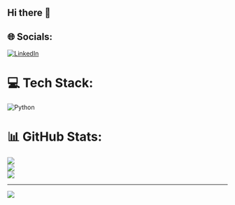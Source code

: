 ## Hi there 👋


## 🌐 Socials:
[![LinkedIn](https://img.shields.io/badge/LinkedIn-%230077B5.svg?logo=linkedin&logoColor=white)](https://linkedin.com/in/erol-berk-iyibozkurt) 

# 💻 Tech Stack:
![Python](https://img.shields.io/badge/python-3670A0?style=flat&logo=python&logoColor=ffdd54)
# 📊 GitHub Stats:
![](https://github-readme-stats.vercel.app/api?username=erol-berk-iyibozkurt&theme=dark&hide_border=true&include_all_commits=true&count_private=false)<br/>
![](https://github-readme-streak-stats.herokuapp.com/?user=erol-berk-iyibozkurt&theme=dark&hide_border=true)<br/>
![](https://github-readme-stats.vercel.app/api/top-langs/?username=erol-berk-iyibozkurt&theme=dark&hide_border=true&include_all_commits=true&count_private=false&layout=compact)

---
[![](https://visitcount.itsvg.in/api?id=erol-berk-iyibozkurt&icon=0&color=1)](https://visitcount.itsvg.in)

<!-- Proudly created with GPRM ( https://gprm.itsvg.in ) -->
<!--
**erol-berk-iyibozkurt/erol-berk-iyibozkurt** is a ✨ _special_ ✨ repository because its `README.md` (this file) appears on your GitHub profile.

Here are some ideas to get you started:

- 🔭 I’m currently working on ...
- 🌱 I’m currently learning ...
- 👯 I’m looking to collaborate on ...
- 🤔 I’m looking for help with ...
- 💬 Ask me about ...
- 📫 How to reach me: ...
- 😄 Pronouns: ...
- ⚡ Fun fact: ...
-->
